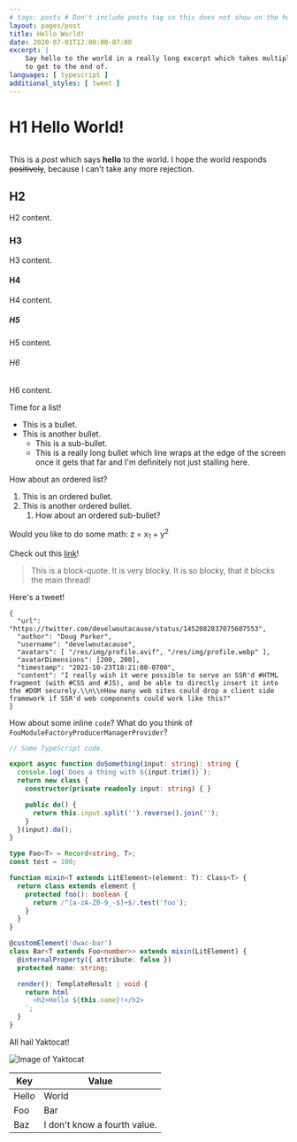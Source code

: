 ```yaml
---
# tags: posts # Don't include posts tag so this does not show on the home page.
layout: pages/post
title: Hello World!
date: 2020-07-01T12:00:00-07:00
excerpt: |
    Say hello to the world in a really long excerpt which takes multiple lines
    to get to the end of.
languages: [ typescript ]
additional_styles: [ tweet ]
---
```


# H1 Hello World!

```timestamp
```

This is a *post* which says **hello** to the world. I hope the world responds
~~positively~~, because I can't take any more rejection.

## H2

H2 content.

### H3

H3 content.

#### H4

H4 content.

##### H5

H5 content.

###### H6

H6 content.

Time for a list!

* This is a bullet.
* This is another bullet.
    * This is a sub-bullet.
    * This is a really long bullet which line wraps at the edge of the screen
    once it gets that far and I'm definitely not just stalling here.

How about an ordered list?

1. This is an ordered bullet.
1. This is another ordered bullet.
    1. How about an ordered sub-bullet?

Would you like to do some math: z = x<sub>1</sub> + y<sup>2</sup>

Check out this [link](https://google.com/)!

> This is a block-quote. It is very blocky. It is so blocky, that it blocks the
> main thread!

Here's a tweet!

```tweet
{
  "url": "https://twitter.com/develwoutacause/status/1452082837075607553",
  "author": "Doug Parker",
  "username": "develwoutacause",
  "avatars": [ "/res/img/profile.avif", "/res/img/profile.webp" ],
  "avatarDimensions": [200, 200],
  "timestamp": "2021-10-23T18:21:00-0700",
  "content": "I really wish it were possible to serve an SSR'd #HTML fragment (with #CSS and #JS), and be able to directly insert it into the #DOM securely.\\n\\nHow many web sites could drop a client side framework if SSR'd web components could work like this?"
}
```

How about some inline `code`? What do you think of
`FooModuleFactoryProducerManagerProvider`?

```typescript
// Some TypeScript code.

export async function doSomething(input: string): string {
  console.log(`Does a thing with ${input.trim()}`);
  return new class {
    constructor(private readonly input: string) { }

    public do() {
      return this.input.split('').reverse().join('');
    }
  }(input).do();
}

type Foo<T> = Record<string, T>;
const test = 100;

function mixin<T extends LitElement>(element: T): Class<T> {
  return class extends element {
    protected foo(): boolean {
      return /^[a-zA-Z0-9_-$]+$/.test('foo');
    }
  }
}

@customElement('dwac-bar')
class Bar<T extends Foo<number>> extends mixin(LitElement) {
  @internalProperty({ attribute: false })
  protected name: string;

  render(): TemplateResult | void {
    return html`
      <h2>Hello ${this.name}!</h2>
    `;
  }
}
```

All hail Yaktocat!

![Image of Yaktocat](https://octodex.github.com/images/yaktocat.png)

| Key   | Value                        |
| ----- | ---------------------------- |
| Hello | World                        |
| Foo   | Bar                          |
| Baz   | I don't know a fourth value. |
